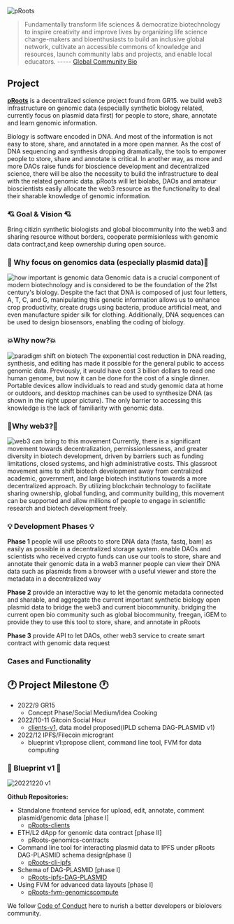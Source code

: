 ![pRoots](https://shdw-drive.genesysgo.net/6WSW4N85PxPUFVrjB41vicn5ZqZRWA4SDuqtczAnjtLA/ppt_pRoots_landing.png)


>Fundamentally transform life sciences & democratize biotechnology to inspire creativity and improve lives by organizing life science change-makers and bioenthusiasts to build an inclusive global network, cultivate an accessible commons of knowledge and resources, launch community labs and projects, and enable local educators.   ----- [Global Community Bio](https://www.biosummit.org/statement-of-shared-purpose)


## Project
**[pRoots](https://gitcoin.co/grants/7445/proots-empower-people-to-store-share-annotate-and)**  is a decentralized science project found from GR15. we build web3 infrastructure on genomic data (especially synthetic biology related, currently focus on plasmid data first) for people to store, share, annotate and learn genomic information. 

Biology is software encoded in DNA. And most of the information is not easy to store, share, and annotated in a more open manner. As the cost of DNA sequencing and synthesis dropping dramatically, the tools to empower people to store, share and annotate is critical. In another way, as more and more DAOs raise funds for bioscience development and decentralized science, there will be also the necessity to build the infrastructure to deal with the related genomic data. pRoots will let biolabs, DAOs and amateur bioscientists easily allocate the web3 resource as the functionality to deal their sharable knowledge of genomic information.

### :cupid: Goal & Vision :cupid:
Bring citizin synthetic biologists and global biocommunity into the web3 and sharing resource without borders, cooperate permisionless with genomic data contract,and keep ownership during open source.

### :gem: Why focus on genomics data (especially plasmid data):gem:
![how important is genomic data](https://shdw-drive.genesysgo.net/6WSW4N85PxPUFVrjB41vicn5ZqZRWA4SDuqtczAnjtLA/ppt_cornerstone_genomicdata.png)
Genomic data is a crucial component of modern biotechnology and is considered to be the foundation of the 21st century's biology. Despite the fact that DNA is composed of just four letters, A, T, C, and G, manipulating this genetic information allows us to enhance crop productivity, create drugs using bacteria, produce artificial meat, and even manufacture spider silk for clothing. Additionally, DNA sequences can be used to design biosensors, enabling the coding of biology.

### :boom:Why now?:boom:
![paradigm shift on biotech](https://shdw-drive.genesysgo.net/6WSW4N85PxPUFVrjB41vicn5ZqZRWA4SDuqtczAnjtLA/ppt_paradigm_shift_biotech.png)
The exponential cost reduction in DNA reading, synthesis, and editing has made it possible for the general public to access genomic data. Previously, it would have cost 3 billion dollars to read one human genome, but now it can be done for the cost of a single dinner. Portable devices allow individuals to read and study genomic data at home or outdoors, and desktop machines can be used to synthesize DNA (as shown in the right upper picture). The only barrier to accessing this knowledge is the lack of familiarity with genomic data.

### :muscle:Why web3?:muscle:
![web3 can bring to this movement](https://shdw-drive.genesysgo.net/6WSW4N85PxPUFVrjB41vicn5ZqZRWA4SDuqtczAnjtLA/ppt_movement.png)
Currently, there is a significant movement towards decentralization, permissionlessness, and greater diversity in biotech development, driven by barriers such as funding limitations, closed systems, and high administrative costs. This glassroot movement aims to shift biotech development away from centralized academic, government, and large biotech institutions towards a more decentralized approach. By utilizing blockchain technology to facilitate sharing ownership, global funding, and community building, this movement can be supported and allow millions of people to engage in scientific research and biotech development freely.

### :bulb: Development Phases :bulb:
**Phase 1**
people will use pRoots to store DNA data (fasta, fastq, bam) as easily as possible in a decentralized storage system.
enable DAOs and scientists who received crypto funds can use our tools to store, share and annotate their genomic data in a web3 manner
people can view their DNA data such as plasmids from a browser with a useful viewer and store the metadata in a decentralized way


**Phase 2**
provide an interactive way to let the genomic metadata connected and sharable, and aggregate the current important synthetic biology open plasmid data to bridge the web3 and current biocommunity.
bridging the current open bio community such as global biocommunity, freegan, iGEM to provide they to use this tool to store, share, and annotate in pRoots


**Phase 3**
provide API to let DAOs, other web3 service to create smart contract with genomic data request 

### Cases and Functionality

## :clock1: Project Milestone :clock1:
- 2022/9  GR15
  - Concept Phase/Social Medium/Idea Cooking
- 2022/10-11 Gitcoin Social Hour
  - [clients-v1](https://github.com/Proots-Foundation/proots-client-v1), data model proposed(IPLD schema DAG-PLASMID v1)
- 2022/12 IPFS/Filecoin microgrant
  - blueprint v1:propose client, command line tool, FVM for data computing


### :scroll: Blueprint v1 :scroll:
![20221220 v1](https://shdw-drive.genesysgo.net/6WSW4N85PxPUFVrjB41vicn5ZqZRWA4SDuqtczAnjtLA/ppt_blueprint_v1.png)



**Github Repositories:**

- Standalone frontend service for upload, edit, annotate, comment plasmid/genomic data [phase I]
  - [pRoots-clients](https://github.com/Proots-Foundation/proots-client-v1)
- ETH/L2 dApp for genomic data contract [phase II]
  - pRoots-genomics-contracts
- Command line tool for interacting plasmid data to IPFS under pRoots DAG-PLASMID schema design[phase I]
  - [pRoots-cli-ipfs]()
- Schema of DAG-PLASMID [phase I]
  - [pRoots-ipfs-DAG-PLASMID]()
- Using FVM for advanced data layouts [phase I]
  - [pRoots-fvm-genomicscompute]()


We follow [Code of Conduct](https://github.com/Proots-Foundation/proots-doc/blob/main/code-of-conduct.md) here to nurish a better developers or biolovers community.
